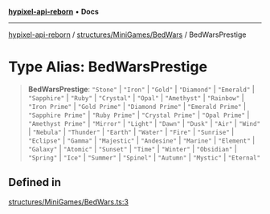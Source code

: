[**hypixel-api-reborn**](../../../../README.md) • **Docs**

***

[hypixel-api-reborn](../../../../modules.md) / [structures/MiniGames/BedWars](../README.md) / BedWarsPrestige

# Type Alias: BedWarsPrestige

> **BedWarsPrestige**: `"Stone"` \| `"Iron"` \| `"Gold"` \| `"Diamond"` \| `"Emerald"` \| `"Sapphire"` \| `"Ruby"` \| `"Crystal"` \| `"Opal"` \| `"Amethyst"` \| `"Rainbow"` \| `"Iron Prime"` \| `"Gold Prime"` \| `"Diamond Prime"` \| `"Emerald Prime"` \| `"Sapphire Prime"` \| `"Ruby Prime"` \| `"Crystal Prime"` \| `"Opal Prime"` \| `"Amethyst Prime"` \| `"Mirror"` \| `"Light"` \| `"Dawn"` \| `"Dusk"` \| `"Air"` \| `"Wind"` \| `"Nebula"` \| `"Thunder"` \| `"Earth"` \| `"Water"` \| `"Fire"` \| `"Sunrise"` \| `"Eclipse"` \| `"Gamma"` \| `"Majestic"` \| `"Andesine"` \| `"Marine"` \| `"Element"` \| `"Galaxy"` \| `"Atomic"` \| `"Sunset"` \| `"Time"` \| `"Winter"` \| `"Obsidian"` \| `"Spring"` \| `"Ice"` \| `"Summer"` \| `"Spinel"` \| `"Autumn"` \| `"Mystic"` \| `"Eternal"`

## Defined in

[structures/MiniGames/BedWars.ts:3](https://github.com/Kathund/REBORN-docs-TEST/blob/226e7f6a62bb6bca87ef0828ac84e9098d59f860/src/structures/MiniGames/BedWars.ts#L3)

